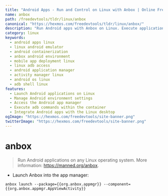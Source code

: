 ```yaml
---
title: "Android Apps - Run and Control on Linux with Anbox | Online Free DevTools by Hexmos"
name: anbox
path: /freedevtools/tldr/linux/anbox
canonical: "https://hexmos.com/freedevtools/tldr/linux/anbox/"
description: "Run Android apps with Anbox on Linux. Execute applications and manage the Android environment seamlessly. Free online tool, no registration required."
category: linux
keywords:
  - android apps linux
  - linux android emulator
  - android containerization
  - anbox android environment
  - mobile app deployment linux
  - linux adb access
  - android application manager
  - activity manager linux
  - android os linux
  - adb shell linux
features:
  - Launch Android applications on Linux
  - Manage Android environment settings
  - Access the Android app manager
  - Execute adb commands within the container
  - Integrate Android apps with the Linux desktop
ogImage: "https://hexmos.com/freedevtools/site-banner.png"
twitterImage: "https://hexmos.com/freedevtools/site-banner.png"
---
```


# anbox

> Run Android applications on any Linux operating system.
> More information: <https://manned.org/anbox>.

- Launch Anbox into the app manager:

`anbox launch --package={{org.anbox.appmgr}} --component={{org.anbox.appmgr.AppViewActivity}}`
